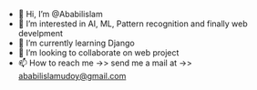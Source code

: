 - 👋 Hi, I’m @Ababilislam
- 👀 I’m interested in AI, ML, Pattern recognition and finally web develpment
- 🌱 I’m currently learning Django
- 💞️ I’m looking to collaborate on web project
- 📫 How to reach me ->> send me a mail at ->> ababilislamudoy@gmail.com 

<!---
Ababilislam/Ababilislam is a ✨ special ✨ repository because its `README.md` (this file) appears on your GitHub profile.
You can click the Preview link to take a look at your changes.
--->
